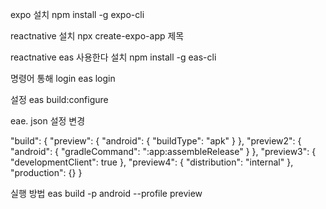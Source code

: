 expo 설치
npm install -g expo-cli

reactnative 설치 
npx create-expo-app 제목

reactnative eas 사용한다 설치 
npm install -g eas-cli

명령어 통해 login 
eas login

설정
eas build:configure


eae. json 설정 변경

  "build": {
    "preview": {
      "android": {
        "buildType": "apk"
      }
    },
    "preview2": {
      "android": {
        "gradleCommand": ":app:assembleRelease"
      }
    },
    "preview3": {
      "developmentClient": true
    },
    "preview4": {
      "distribution": "internal"
    },
    "production": {}
  }

실행 방법
eas build -p android --profile preview
